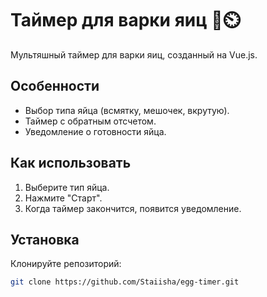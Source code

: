 # Таймер для варки яиц 🥚⏲️

Мультяшный таймер для варки яиц, созданный на Vue.js.

## Особенности
- Выбор типа яйца (всмятку, мешочек, вкрутую).
- Таймер с обратным отсчетом.
- Уведомление о готовности яйца.

## Как использовать
1. Выберите тип яйца.
2. Нажмите "Старт".
3. Когда таймер закончится, появится уведомление.

## Установка
Клонируйте репозиторий:
   ```bash
   git clone https://github.com/Staiisha/egg-timer.git
